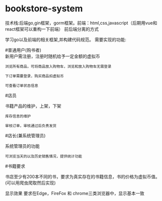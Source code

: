 # bookstore-system
技术栈:后端go,gin框架，gorm框架。前端：html,css,javascript（后期用vue和react框架可以重构一下前端）
前后端分离的方式

学习go以及前端的相关框架,并构建代码规范。
需要实现的功能:

#普通用户(购书者)  
  新用户需注册，注册时随机给予一定金额的虚拟币

    浏览所有商品，可将商品放入购物车，浏览和放入购物车无需登录

    下订单需要登录，购买商品扣虚拟币

    可查看订单状态信息

#店员              

 书籍产品的维护，上架，下架

    库存信息的维护

    审核订单，审核通过后负责发货

#店长(兼系统管理员)

系统管理员的功能

    可浏览当天的以及历史销售情况，提供统计功能

#书籍要求

书店至少有200本不同的书，要求为真实存在的书籍信息，书的价格为虚拟币值。(可以用爬虫爬取然后实现)

显示效果
       要求在Edge，FireFox 和 chrome三类浏览器中，显示基本一致
